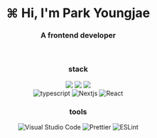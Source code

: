 <h1 align="center">⌘ Hi, I'm Park Youngjae</h1>

<h3 align="center">A frontend developer</h3>
<br />
<div align="center">
  <p>
    <h3>stack</h3>
    <img src="https://img.shields.io/badge/HTML-e34f26?style=flat-square&logo=HTML5&logoColor=white" />
    <img src="https://img.shields.io/badge/CSS-1572b6?style=flat-square&logo=CSS3&logoColor=white"/>
    <img src="https://img.shields.io/badge/JavaScript-F7DF1E?style=flat-square&logo=JavaScript&logoColor=white"/>
    <br />
    <img src="https://img.shields.io/badge/TypeScript-3178C6?style=flat-square&logo=TypeScript&logoColor=white" alt="typescript" />
    <img src="https://img.shields.io/badge/Next.js-000000?style=flat-square&logo=Next.js&logoColor=white" alt="Nextjs" />
    <img src="https://img.shields.io/badge/React-61DAFB?style=flat-square&logo=React&logoColor=black" alt="React" />
  </p>
  <p>
    <h3>tools</h3>
    <img src="https://img.shields.io/badge/VSCode-007ACC?style=flat-square&logo=Visual Studio Code&logoColor=white" alt="Visual Studio Code" />
    <img src="https://img.shields.io/badge/Prettier-F7B93E?style=flat-square&logo=Prettier&logoColor=black" alt="Prettier" />
    <img src="https://img.shields.io/badge/ESLint-4B32C3?style=flat-square&logo=ESLint&logoColor=white" alt="ESLint" />
  </p>
</div>
